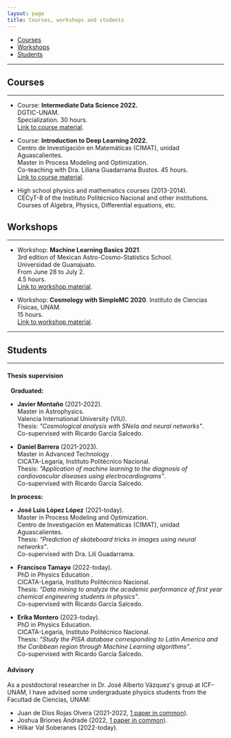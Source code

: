 ```yaml
---
layout: page
title: Courses, workshops and students
---
```


- [Courses](#courses)
- [Workshops](#workshops)
- [Students](#students)

-----------------------------------------------------------

## Courses
----------

- Course: **Intermediate Data Science 2022.** <br> 
  DGTIC-UNAM. <br> 
  Specialization. 30 hours. <br> 
  [Link to course material](https://github.com/igomezv/DataScienceIntermedio). 

- Course: **Introduction to Deep Learning 2022.** <br> 
  Centro de Investigación en Matemáticas (CIMAT), unidad Aguascalientes.<br>
  Master in Process Modeling and Optimization. <br> 
  Co-teaching with Dra. Liliana Guadarrama Bustos. 45 hours. <br> 
  [Link to course material](https://github.com/igomezv/DLCIMATAGS). 

- High school physics and mathematics courses (2013-2014). <br>
  CECyT-8 of the Instituto Politécnico Nacional and other institutions. <br>
  Courses of Algebra, Physics, Differential equations, etc.


## Workshops
-------------

- Workshop: **Machine Learning Basics 2021**.<br>
  3rd edition of Mexican Astro-Cosmo-Statistics School. <br>
  Universidad de Guanajuato. <br>
  From June 28 to July 2. <br>
  4.5 hours. <br>
  [Link to workshop material](https://github.com/igomezv/MACS_2021_ML_basics_neural_networks).

- Workshop: **Cosmology with SimpleMC 2020**. 
  Instituto de Ciencias Físicas, UNAM. <br>
  15 hours. <br>
  [Link to workshop material](https://github.com/igomezv/simplemc_workshop).

--------

## Students
----------

#### Thesis supervision

&nbsp; **Graduated:**
	
 -  **Javier Montaño** (2021-2022). <br> 
    Master in Astrophysics.  <br> 
    Valencia International University (VIU). <br>
    Thesis: *"Cosmological analysis with SNeIa and neural networks"*. <br>
    Co-supervised with Ricardo García Salcedo.
    
 - **Daniel Barrera** (2021-2023). <br> 
   Master in Advanced Technology . <br>
   CICATA-Legaria, Instituto Politécnico Nacional. <br> 
   Thesis: *"Application of machine learning to the diagnosis of cardiovascular diseases using electrocardiograms"*. <br>
   Co-supervised with Ricardo García Salcedo.

&nbsp; **In process:**

 - **José Luis López López** (2021-today).<br> 
    Master in Process Modeling and Optimization. <br>
    Centro de Investigación en Matemáticas (CIMAT), unidad Aguascalientes.<br> 
    Thesis: *"Prediction of skateboard tricks in images using neural networks"*. <br>
    Co-supervised with Dra. Lilí Guadarrama.
 
 - **Francisco Tamayo** (2022-today).<br>
   PhD in Physics Education .<br>
   CICATA-Legaria, Instituto Politécnico Nacional. <br>
   Thesis: *"Data mining to analyze the academic performance of first year chemical engineering students in physics"*. <br>
   Co-supervised with Ricardo García Salcedo.

 - **Erika Montero** (2023-today).<br>
   PhD in Physics Education. <br>
   CICATA-Legaria, Instituto Politécnico Nacional.<br>
   Thesis: *"Study the PISA database corresponding to Latin America and the Caribbean region through Machine Learning algorithms"*. <br>
   Co-supervised with Ricardo García Salcedo.
		
	
#### Advisory

 As a postdoctoral researcher in Dr. José Alberto Vázquez's group at ICF-UNAM, I have advised some undergraduate physics students from the Facultad de Ciencias, UNAM:

 - Juan de Dios Rojas Olvera (2021-2022, [1 paper in common](https://www.mdpi.com/2218-1997/8/2/120)).
 - Joshua Briones Andrade (2022, [1 paper in common](https://arxiv.org/abs/2209.02685)).
 - Hilkar Val Soberanes (2022-today).


